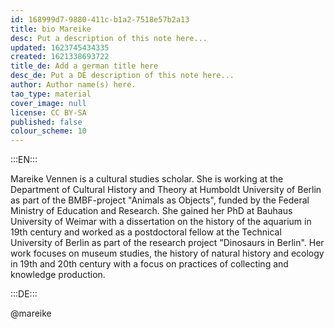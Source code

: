 ```yaml
---
id: 168999d7-9880-411c-b1a2-7518e57b2a13
title: bio Mareike
desc: Put a description of this note here...
updated: 1623745434335
created: 1621338693722
title_de: Add a german title here
desc_de: Put a DE description of this note here...
author: Author name(s) here.
tao_type: material
cover_image: null
license: CC BY-SA
published: false
colour_scheme: 10
---
```



:::EN:::

<!-- And this allows us to leave notes to the others that are not visible in the preview. -->

Mareike Vennen is a cultural studies scholar. She is working at the Department of Cultural History and Theory at Humboldt University of Berlin as part of the BMBF-project "Animals as Objects", funded by the Federal Ministry of Education and Research. She gained her PhD at Bauhaus University of Weimar with a dissertation on the history of the aquarium in 19th century and worked as a postdoctoral fellow at the Technical University of Berlin as part of the research project "Dinosaurs in Berlin". Her work focuses on museum studies, the history of natural history and ecology in 19th and 20th century with a focus on practices of collecting and knowledge production.

:::DE:::

@mareike

